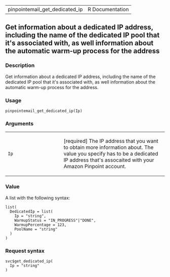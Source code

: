 <table style="width: 100%;">
<tbody>
<tr class="odd">
<td>pinpointemail_get_dedicated_ip</td>
<td style="text-align: right;">R Documentation</td>
</tr>
</tbody>
</table>

## Get information about a dedicated IP address, including the name of the dedicated IP pool that it's associated with, as well information about the automatic warm-up process for the address

### Description

Get information about a dedicated IP address, including the name of the
dedicated IP pool that it's associated with, as well information about
the automatic warm-up process for the address.

### Usage

    pinpointemail_get_dedicated_ip(Ip)

### Arguments

<table>
<colgroup>
<col style="width: 35%" />
<col style="width: 65%" />
</colgroup>
<tbody>
<tr class="odd">
<td><code id="pinpointemail_get_dedicated_ip_:_Ip">Ip</code></td>
<td><p>[required] The IP address that you want to obtain more
information about. The value you specify has to be a dedicated IP
address that's assocaited with your Amazon Pinpoint account.</p></td>
</tr>
</tbody>
</table>

### Value

A list with the following syntax:

    list(
      DedicatedIp = list(
        Ip = "string",
        WarmupStatus = "IN_PROGRESS"|"DONE",
        WarmupPercentage = 123,
        PoolName = "string"
      )
    )

### Request syntax

    svc$get_dedicated_ip(
      Ip = "string"
    )

